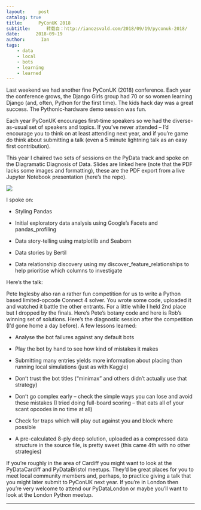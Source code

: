 ```yaml
---
layout:     post
catalog: true
title:      PyConUK 2018
subtitle:      转载自：http://ianozsvald.com/2018/09/19/pyconuk-2018/
date:      2018-09-19
author:      Ian
tags:
    - data
    - local
    - bots
    - learning
    - learned
---
```


Last weekend we had another fine PyConUK (2018) conference. Each year the conference grows, the Django Girls group had 70 or so women learning Django (and, often, Python for the first time). The kids hack day was a great success. The Pythonic-hardware demo session was fun.

Each year PyConUK encourages first-time speakers so we had the diverse-as-usual set of speakers and topics. If you’ve never attended – I’d encourage you to think on at least attending next year, and if you’re game do think about submitting a talk (even a 5 minute lightning talk as an easy first contribution).

This year I chaired two sets of sessions on the PyData track and spoke on the Diagramatic Diagnosis of Data. Slides are linked here (note that the PDF lacks some images and formatting), these are the PDF export from a live Jupyter Notebook presentation (here’s the repo).

![](https://pbs.twimg.com/media/DnIfvFBXsAAyf_C.jpg)


I spoke on:

- Styling Pandas

- Initial exploratory data analysis using Google’s Facets and pandas_profiling

- Data story-telling using matplotlib and Seaborn

- Data stories by Bertil

- Data relationship discovery using my discover_feature_relationships to help prioritise which columns to investigate


Here’s the talk:


Pete Inglesby also ran a rather fun competition for us to write a Python based limited-opcode Connect 4 solver. You wrote some code, uploaded it and watched it battle the other entrants. For a little while I held 2nd place but I dropped by the finals. Here’s Pete’s botany code and here is Rob’s winning set of solutions. Here’s the diagnostic session after the competition (I’d gone home a day before). A few lessons learned:

- Analyse the bot failures against any default bots

- Play the bot by hand to see how kind of mistakes it makes

- Submitting many entries yields more information about placing than running local simulations (just as with Kaggle)

- Don’t trust the bot titles (“minimax” and others didn’t actually use that strategy)

- Don’t go complex early – check the simple ways you can lose and avoid these mistakes (I tried doing full-board scoring – that eats all of your scant opcodes in no time at all)

- Check for traps which will play out against you and block where possible

- A pre-calculated 8-ply deep solution, uploaded as a compressed data structure in the source file, is pretty sweet (this came 4th with no other strategies)


If you’re roughly in the area of Cardiff you might want to look at the PyDataCardiff and PyDataBristol meetups. They’d be great places for you to meet local community members and, perhaps, to practice giving a talk that you might later submit to PyConUK next year. If you’re in London then you’re very welcome to attend our PyDataLondon or maybe you’ll want to look at the London Python meetup.

---
